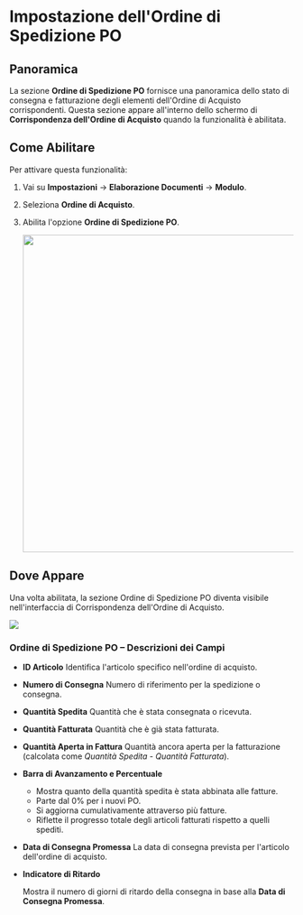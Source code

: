 # Impostazione dell'Ordine di Spedizione PO

## **Panoramica**

La sezione **Ordine di Spedizione PO** fornisce una panoramica dello stato di consegna e fatturazione degli elementi dell'Ordine di Acquisto corrispondenti. Questa sezione appare all'interno dello schermo di **Corrispondenza dell'Ordine di Acquisto** quando la funzionalità è abilitata.

## **Come Abilitare**

Per attivare questa funzionalità:

1. Vai su **Impostazioni** → **Elaborazione Documenti** → **Modulo**.
2. Seleziona **Ordine di Acquisto**.
3.  Abilita l'opzione **Ordine di Spedizione PO**.

    <div align="left"><img src="https://docs.docbits.com/~gitbook/image?url=https%3A%2F%2F578966019-files.gitbook.io%2F%7E%2Ffiles%2Fv0%2Fb%2Fgitbook-x-prod.appspot.com%2Fo%2Fspaces%252FT2n2w4uDCJvv7CJ5zrdk%252Fuploads%252F2ZdK2XuCIjc4Hz3W0s5H%252FPO-Shipment-Order-Setting.jpg%3Falt%3Dmedia%26token%3Dbe657223-f04e-4326-a284-bb29bae148e0&#x26;width=768&#x26;dpr=4&#x26;quality=100&#x26;sign=97986166&#x26;sv=2" alt="" width="563"></div>

## **Dove Appare**

Una volta abilitata, la sezione Ordine di Spedizione PO diventa visibile nell'interfaccia di Corrispondenza dell'Ordine di Acquisto.

![](https://docs.docbits.com/~gitbook/image?url=https%3A%2F%2F578966019-files.gitbook.io%2F%7E%2Ffiles%2Fv0%2Fb%2Fgitbook-x-prod.appspot.com%2Fo%2Fspaces%252FT2n2w4uDCJvv7CJ5zrdk%252Fuploads%252F2R9tB3JySdIMk8meRSVZ%252FPO-Shipment-Order-1.jpg%3Falt%3Dmedia%26token%3D70aa50f4-84cd-4a55-b580-037b893d1f5b\&width=768\&dpr=4\&quality=100\&sign=e4619335\&sv=2)

### **Ordine di Spedizione PO – Descrizioni dei Campi**

* **ID Articolo** Identifica l'articolo specifico nell'ordine di acquisto.
* **Numero di Consegna** Numero di riferimento per la spedizione o consegna.
* **Quantità Spedita** Quantità che è stata consegnata o ricevuta.
* **Quantità Fatturata** Quantità che è già stata fatturata.
* **Quantità Aperta in Fattura** Quantità ancora aperta per la fatturazione (calcolata come _Quantità Spedita - Quantità Fatturata_).
* **Barra di Avanzamento e Percentuale**
  * Mostra quanto della quantità spedita è stata abbinata alle fatture.
  * Parte dal 0% per i nuovi PO.
  * Si aggiorna cumulativamente attraverso più fatture.
  * Riflette il progresso totale degli articoli fatturati rispetto a quelli spediti.
* **Data di Consegna Promessa** La data di consegna prevista per l'articolo dell'ordine di acquisto.
*   **Indicatore di Ritardo**

    Mostra il numero di giorni di ritardo della consegna in base alla **Data di Consegna Promessa**.
